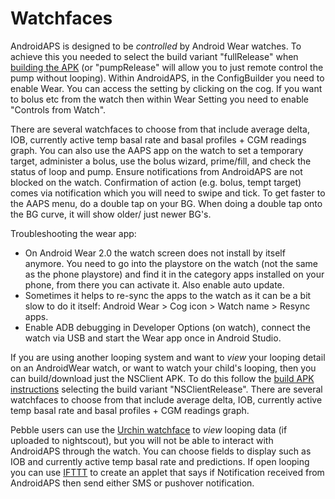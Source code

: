 # Watchfaces

AndroidAPS is designed to be *controlled* by Android Wear watches. To achieve this you needed to select the build variant "fullRelease" when [building the APK](/docs/Installing-AndroidAPS/Building-APK) (or "pumpRelease" will allow you to just remote control the pump without looping). Within AndroidAPS, in the ConfigBuilder you need to enable Wear. You can access the setting by clicking on the cog. If you want to bolus etc from the watch then within Wear Setting you need to enable "Controls from Watch".

There are several watchfaces to choose from that include average delta, IOB, currently active temp basal rate and basal profiles + CGM readings graph. You can also use the AAPS app on the watch to set a temporary target, administer a bolus, use the bolus wizard, prime/fill, and check the status of loop and pump. Ensure notifications from AndroidAPS are not blocked on the watch. Confirmation of action (e.g. bolus, tempt target) comes via notification which you will need to swipe and tick. To get faster to the AAPS menu, do a double tap on your BG. When doing a double tap onto the BG curve, it will show older/ just newer BG's.

Troubleshooting the wear app:

* On Android Wear 2.0 the watch screen does not install by itself anymore. You need to go into the playstore on the watch (not the same as the phone playstore) and find it in the category apps installed on your phone, from there you can activate it. Also enable auto update. 
* Sometimes it helps to re-sync the apps to the watch as it can be a bit slow to do it itself: Android Wear > Cog icon > Watch name > Resync apps.
* Enable ADB debugging in Developer Options (on watch), connect the watch via USB and start the Wear app once in Android Studio.

If you are using another looping system and want to *view* your looping detail on an AndroidWear watch, or want to watch your child's looping, then you can build/download just the NSClient APK. To do this follow the [build APK instructions](/docs/Installing-AndroidAPS/Building-APK) selecting the build variant "NSClientRelease". There are several watchfaces to choose from that include average delta, IOB, currently active temp basal rate and basal profiles + CGM readings graph.

Pebble users can use the [Urchin watchface](https://github.com/mddub/urchin-cgm) to *view* looping data (if uploaded to nightscout), but you will not be able to interact with AndroidAPS through the watch. You can choose fields to display such as IOB and currently active temp basal rate and predictions. If open looping you can use [IFTTT](https://ifttt.com/) to create an applet that says if Notification received from AndroidAPS then send either SMS or pushover notification.